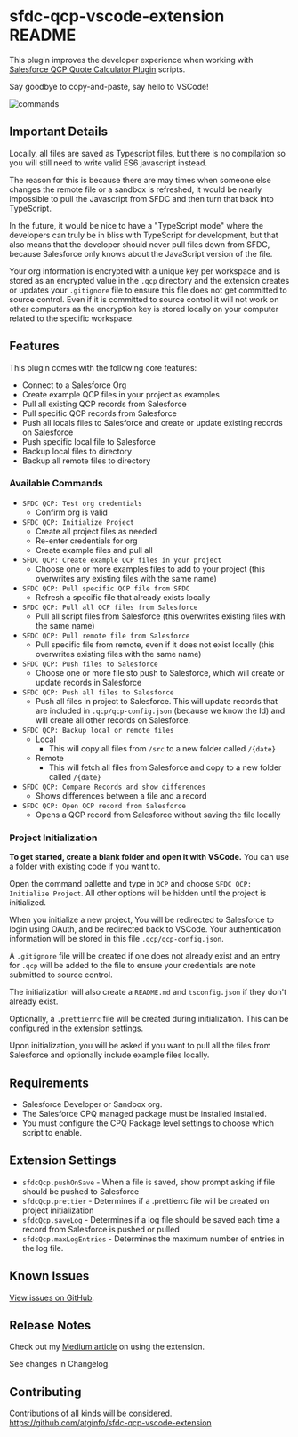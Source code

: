 # sfdc-qcp-vscode-extension README

This plugin improves the developer experience when working with [Salesforce QCP Quote Calculator Plugin](https://developer.salesforce.com/docs/atlas.en-us.cpq_dev_plugins.meta/cpq_dev_plugins/cpq_plugins_parent.htm) scripts.

Say goodbye to copy-and-paste, say hello to VSCode!

![commands](https://user-images.githubusercontent.com/5461649/50048985-45a4ca00-0097-11e9-9c39-5e1c3499f6ba.png)

## Important Details
Locally, all files are saved as Typescript files, but there is no compilation so you will still need to write valid ES6 javascript instead.

The reason for this is because there are may times when someone else changes the remote file or a sandbox is refreshed, it would be nearly
impossible to pull the Javascript from SFDC and then turn that back into TypeScript.

In the future, it would be nice to have a "TypeScript mode" where the developers can truly be in bliss with TypeScript for development,
but that also means that the developer should never pull files down from SFDC, because Salesforce only knows about the JavaScript version of the file.

Your org information is encrypted with a unique key per workspace and is stored as an encrypted value in the `.qcp` directory and the extension creates or updates your `.gitignore` file to ensure this file does not get committed to source control. Even if it is committed to source control it will not work on other computers as the encryption key is stored locally on your computer related to the specific workspace.

## Features

This plugin comes with the following core features:
- Connect to a Salesforce Org
- Create example QCP files in your project as examples
- Pull all existing QCP records from Salesforce
- Pull specific QCP records from Salesforce
- Push all locals files to Salesforce and create or update existing records on Salesforce
- Push specific local file to Salesforce
- Backup local files to directory
- Backup all remote files to directory

### Available Commands
- `SFDC QCP: Test org credentials`
  - Confirm org is valid
- `SFDC QCP: Initialize Project`
  - Create all project files as needed
  - Re-enter credentials for org
  - Create example files and pull all
- `SFDC QCP: Create example QCP files in your project`
  - Choose one or more examples files to add to your project (this overwrites any existing files with the same name)
- `SFDC QCP: Pull specific QCP file from SFDC`
  - Refresh a specific file that already exists locally
- `SFDC QCP: Pull all QCP files from Salesforce`
  - Pull all script files from Salesforce (this overwrites existing files with the same name)
- `SFDC QCP: Pull remote file from Salesforce`
  - Pull specific file from remote, even if it does not exist locally (this overwrites existing files with the same name)
- `SFDC QCP: Push files to Salesforce`
  - Choose one or more file sto push to Salesforce, which will create or update records in Salesforce
- `SFDC QCP: Push all files to Salesforce`
  - Push all files in project to Salesforce. This will update records that are included in `.qcp/qcp-config.json` (because we know the Id) and will create all other records on Salesforce.
- `SFDC QCP: Backup local or remote files`
  - Local
    - This will copy all files from `/src` to a new folder called `/{date}`
  - Remote
    - This will fetch all files from Salesforce and copy to a new folder called `/{date}`
- `SFDC QCP: Compare Records and show differences`
  - Shows differences between a file and a record
- `SFDC QCP: Open QCP record from Salesforce`
  - Opens a QCP record from Salesforce without saving the file locally

### Project Initialization
**To get started, create a blank folder and open it with VSCode.**  You can use a folder with existing code if you want to.

Open the command pallette and type in `QCP` and choose `SFDC QCP: Initialize Project`.  All other options will be hidden until the project is initialized.

When you initialize a new project, You will be redirected to Salesforce to login using OAuth, and be redirected back to VSCode.
Your authentication information will be stored in this file `.qcp/qcp-config.json`.

A `.gitignore` file will be created if one does not already exist and an entry for `.qcp` will be added to the file to ensure your credentials
are note submitted to source control.

The initialization will also create a `README.md` and `tsconfig.json` if they don't already exist.

Optionally, a `.prettierrc` file will be created during initialization. This can be configured in the extension settings.

Upon initialization, you will be asked if you want to pull all the files from Salesforce and optionally include example files locally.

## Requirements

- Salesforce Developer or Sandbox org.
- The Salesforce CPQ managed package must be installed installed.
- You must configure the CPQ Package level settings to choose which script to enable.

## Extension Settings

- `sfdcQcp.pushOnSave` - When a file is saved, show prompt asking if file should be pushed to Salesforce
- `sfdcQcp.prettier` - Determines if a .prettierrc file will be created on project initialization
- `sfdcQcp.saveLog` - Determines if a log file should be saved each time a record from Salesforce is pushed or pulled
- `sfdcQcp.maxLogEntries` - Determines the maximum number of entries in the log file.

## Known Issues

[View issues on GitHub](https://github.com/atginfo/sfdc-qcp-vscode-extension/issues).

## Release Notes

Check out my [Medium article](https://medium.com/@paustint/getting-started-with-the-salesforce-cpq-quote-calculator-plugin-vscode-extension-718306ff40d4) on using the extension.

See changes in Changelog.

## Contributing
Contributions of all kinds will be considered. https://github.com/atginfo/sfdc-qcp-vscode-extension
